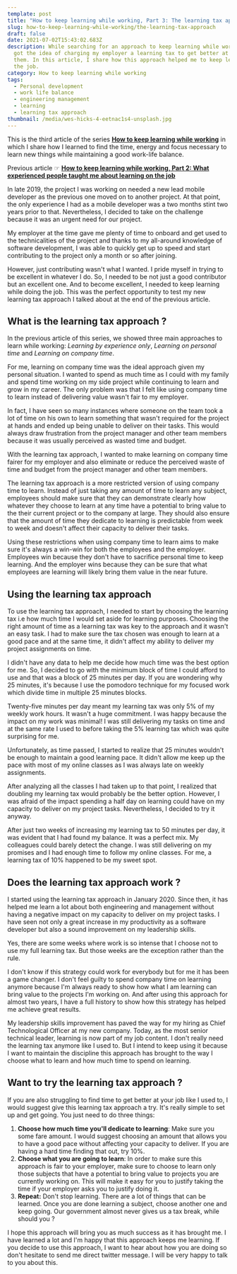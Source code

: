 ```yaml
---
template: post
title: "How to keep learning while working, Part 3: The learning tax approach"
slug: how-to-keep-learning-while-working/the-learning-tax-approach
draft: false
date: 2021-07-02T15:43:02.683Z
description: While searching for an approach to keep learning while working, I
  got the idea of charging my employer a learning tax to get better at serving
  them. In this article, I share how this approach helped me to keep learning on
  the job.
category: How to keep learning while working
tags:
  - Personal development
  - work life balance
  - engineering management
  - learning
  - learning tax approach
thumbnail: /media/wes-hicks-4-eetnac1s4-unsplash.jpg
---
```

This is the third article of the series **[How to keep learning while working](/category/how-to-keep-learning-while-working/)** in which I share how I learned to find the time, energy and focus necessary to learn new things while maintaining a good work-life balance.

Previous article ☞ **[How to keep learning while working, Part 2: What experienced people taught me about learning on the job](/how-to-keep-learning-while-working/what-experienced-people-taught-me-about-learning-on-the-job)**

In late 2019, the project I was working on needed a new lead mobile developer as the previous one moved on to another project. At that point, the only experience I had as a mobile developer was a two months stint two years prior to that. Nevertheless, I decided to take on the challenge because it was an urgent need for our project.

My employer at the time gave me plenty of time to onboard and get used to the technicalities of the project and thanks to my all-around knowledge of software development, I was able to quickly get up to speed and start contributing to the project only a month or so after joining.

However, just contributing wasn't what I wanted. I pride myself in trying to be excellent in whatever I do. So, I needed to be not just a good contributor but an excellent one. And to become excellent, I needed to keep learning while doing the job. This was the perfect opportunity to test my new learning tax approach I talked about at the end of the previous article.

## What is the learning tax approach ?

In the previous article of this series, we showed three main approaches to learn while working: *Learning by experience only*, *Learning on personal time* and *Learning on company time*.

For me, learning on company time was the ideal approach given my personal situation. I wanted to spend as much time as I could with my family and spend time working on my side project while continuing to learn and grow in my career. The only problem was that I felt like using company time to learn instead of delivering value wasn't fair to my employer. 

In fact,  I have seen so many instances where someone on the team took a lot of time on his own to learn something that wasn't required for the project at hands and ended up being unable to deliver on their tasks. This would always draw frustration from the project manager and other team members because it was usually perceived as wasted time and budget.

With the learning tax approach, I wanted to make learning on company time fairer for my employer and also eliminate or reduce the perceived waste of time and budget from the project manager and other team members.

The learning tax approach is a more restricted version of using company time to learn. Instead of just taking any amount of time to learn any subject, employees should make sure that they can demonstrate clearly how whatever they choose to learn at any time have a potential to bring value to the their current project or to the company at large. They should also ensure that the amount of time they dedicate to learning is predictable from week to week and doesn't affect their capacity to deliver their tasks.

Using these restrictions when using company time to learn aims to make sure it's always a win-win for both the employees and the employer. Employees win because they don't have to sacrifice personal time to keep learning. And the employer wins because they can be sure that what employees are learning will likely bring them value in the near future.

## Using the learning tax approach

To use the learning tax approach, I needed to start by choosing the learning tax i.e how much time I would set aside for learning purposes. Choosing the right amount of time as a learning tax was key to the approach and it wasn't an easy task. I had to make sure the tax chosen was enough to learn at a good pace and at the same time, it didn't affect my ability to deliver my project assignments on time. 

I didn't have any data to help me decide how much time was the best option for me. So, I decided to go with the minimum block of time I could afford to use and that was a block of 25 minutes per day. If you are wondering why 25 minutes, it's because I use the pomodoro technique for my focused work which divide time in multiple 25 minutes blocks.

Twenty-five minutes per day meant my learning tax was only 5% of my weekly work hours. It wasn't a huge commitment. I was happy because the impact on my work was minimal! I was still delivering my tasks on time and at the same rate I used to before taking the 5% learning tax which was quite surprising for me.

Unfortunately, as time passed, I started to realize that 25 minutes wouldn't be enough to maintain a good learning pace. It didn't allow me keep up the pace with most of my online classes as I was always late on weekly assignments.

After analyzing all the classes I had taken up to that point, I realized that doubling my learning tax would probably be the better option. However, I was afraid of the impact spending a half day on learning could have on my capacity to deliver on my project tasks. Nevertheless, I decided to try it anyway.

After just two weeks of increasing my learning tax to 50 minutes per day, it was evident that I had found my balance. It was a perfect mix. My colleagues could barely detect the change. I was still delivering on my promises and I had enough time to follow my online classes. For me, a learning tax of 10% happened to be my sweet spot.

## Does the learning tax approach work ?

I started using the learning tax approach in January 2020. Since then, it has helped me learn a lot about both engineering and management without having a negative impact on my capacity to deliver on my project tasks. I have seen not only a great increase in my productivity as a software developer but also a sound improvement on my leadership skills.

Yes, there are some weeks where work is so intense that I choose not to use my full learning tax. But those weeks are the exception rather than the rule. 

I don't know if this strategy could work for everybody but for me it has been a game changer. I don't feel guilty to spend company time on learning anymore because I'm always ready to show how what I am learning can bring value to the projects I'm working on. And after using this approach for almost two years, I have a full history to show how this strategy has helped me achieve great results.

My leadership skills improvement has paved the way for my hiring as Chief Technological Officer at my new company. Today, as the most senior technical leader, learning is now part of my job content. I don't really need the learning tax anymore like I used to. But I intend to keep using it because I want to maintain the discipline this approach has brought to the way I choose what to learn and how much time to spend on learning. 

## Want to try the learning tax approach ?

If you are also struggling to find time to get better at your job like I used to, I would suggest give this learning tax approach a try. It's really simple to set up and get going. You just need to do three things:

1. **Choose how much time you'll dedicate to learning**: Make sure you some fare amount. I would suggest choosing an amount that allows you to have a good pace without affecting your capacity to deliver. If you are having a hard time finding that out, try 10%.
2. **Choose what you are going to learn**: In order to make sure this approach is fair to your employer, make sure to choose to learn only those subjects that have a potential to bring value to projects you are currently working on. This will make it easy for you to justify taking the time if your employer asks you to justify doing it.
3. **Repeat:** Don't stop learning. There are a lot of things that can be learned. Once you are done learning a subject, choose another one and keep going. Our government almost never gives us a tax break, while should you ?

I hope this approach will bring you as much success as it has brought me. I have learned a lot and I'm happy that this approach keeps me learning. If you decide to use this approach, I want to hear about how you are doing so don't hesitate to send me direct twitter message. I will be very happy to talk to you about this.